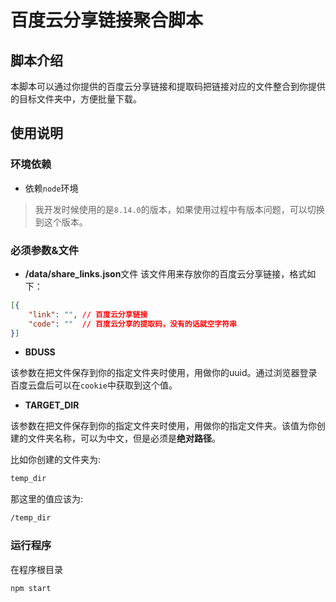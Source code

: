 # 百度云分享链接聚合脚本

## 脚本介绍
本脚本可以通过你提供的百度云分享链接和提取码把链接对应的文件整合到你提供的目标文件夹中，方便批量下载。

## 使用说明
### 环境依赖

- 依赖`node`环境

> 我开发时候使用的是`8.14.0`的版本，如果使用过程中有版本问题，可以切换到这个版本。

### 必须参数&文件
- **/data/share_links.json**文件
该文件用来存放你的百度云分享链接，格式如下：

```json
[{
    "link": "", // 百度云分享链接
    "code": ""  // 百度云分享的提取码，没有的话就空字符串
}]
```
- **BDUSS**

该参数在把文件保存到你的指定文件夹时使用，用做你的uuid。通过浏览器登录百度云盘后可以在`cookie`中获取到这个值。

- **TARGET_DIR**

该参数在把文件保存到你的指定文件夹时使用，用做你的指定文件夹。该值为你创建的文件夹名称，可以为中文，但是必须是**绝对路径**。

比如你创建的文件夹为:
```sh
temp_dir
```
那这里的值应该为:
```sh
/temp_dir
```

### 运行程序
在程序根目录
```sh
npm start
```